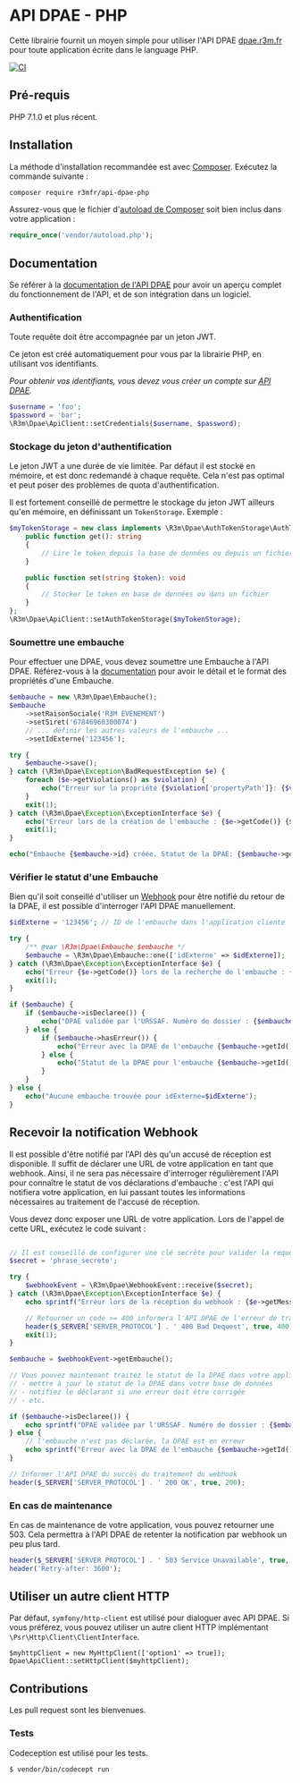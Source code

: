 # API DPAE - PHP

Cette librairie fournit un moyen simple pour utiliser l'API DPAE [dpae.r3m.fr](https://dpae.r3m.fr) pour toute application écrite dans le language PHP.

[![CI](https://github.com/r3mfr/api-dpae-php/actions/workflows/ci.yml/badge.svg)](https://github.com/r3mfr/api-dpae-php/actions/workflows/ci.yml)

## Pré-requis

PHP 7.1.0 et plus récent.

## Installation

La méthode d'installation recommandée est avec [Composer](http://getcomposer.org/). Exécutez la commande suivante :

```bash
composer require r3mfr/api-dpae-php
```

Assurez-vous que le fichier d'[autoload de Composer](https://getcomposer.org/doc/01-basic-usage.md#autoloading)  soit bien inclus dans votre application :

```php
require_once('vendor/autoload.php');
```

## Documentation

Se référer à la [documentation de l'API DPAE](https://dpae.r3m.fr/docs/) pour avoir un aperçu complet du fonctionnement de l'API, et de son intégration dans un logiciel.

### Authentification

Toute requête doit être accompagnée par un jeton JWT.

Ce jeton est créé automatiquement pour vous par la librairie PHP, en utilisant vos identifiants.

_Pour obtenir vos identifiants, vous devez vous créer un compte sur [API DPAE](https://dpae.r3m.fr/)._

```php
$username = 'foo';
$password = 'bar';
\R3m\Dpae\ApiClient::setCredentials($username, $password);
```

### Stockage du jeton d'authentification

Le jeton JWT a une durée de vie limitée. Par défaut il est stocké en mémoire, et est donc redemandé à chaque requête. Cela n'est pas optimal et peut poser des problèmes de quota d'authentification.

Il est fortement conseillé de permettre le stockage du jeton JWT ailleurs qu'en mémoire, en définissant un `TokenStorage`. Exemple :

```php
$myTokenStorage = new class implements \R3m\Dpae\AuthTokenStorage\AuthTokenStorageInterface {
    public function get(): string
    {
        // Lire le token depuis la base de données ou depuis un fichier
    }

    public function set(string $token): void
    {
        // Stocker le token en base de données ou dans un fichier
    }
};
\R3m\Dpae\ApiClient::setAuthTokenStorage($myTokenStorage);
```

### Soumettre une embauche

Pour effectuer une DPAE, vous devez soumettre une Embauche à l'API DPAE.
Référez-vous à la [documentation](https://dpae.r3m.fr/docs/#soumettre-une-embauche) pour avoir le détail et le format des propriétés d'une Embauche.

```php
$embauche = new \R3m\Dpae\Embauche();
$embauche
    ->setRaisonSociale('R3M EVENEMENT')
    ->setSiret('67846960300074')
    // ... définir les autres valeurs de l'embauche ...
    ->setIdExterne('123456');

try {
    $embauche->save();
} catch (\R3m\Dpae\Exception\BadRequestException $e) {
    foreach ($e->getViolations() as $violation) {
        echo("Erreur sur la propriété {$violation['propertyPath']}: {$violation['message']}");
    }
    exit(1);
} catch (\R3m\Dpae\Exception\ExceptionInterface $e) {
    echo("Erreur lors de la création de l'embauche : {$e->getCode()} {$e->getMessage()}");
    exit(1);
}

echo("Embauche {$embauche->id} créée. Statut de la DPAE: {$embauche->getDpae()->statutTraitementDescription}.");
```

### Vérifier le statut d'une Embauche

Bien qu'il soit conseillé d'utiliser un [Webhook](https://dpae.r3m.fr/docs/#webhooks) pour être notifié du retour de la DPAE, il est possible d'interroger l'API DPAE manuellement.

```php
$idExterne = '123456'; // ID de l'embauche dans l'application cliente

try {
    /** @var \R3m\Dpae\Embauche $embauche */
    $embauche = \R3m\Dpae\Embauche::one(['idExterne' => $idExterne]);
} catch (\R3m\Dpae\Exception\ExceptionInterface $e) {
    echo("Erreur {$e->getCode()} lors de la recherche de l'embauche : {$e->getMessage()}");
    exit(1);
}

if ($embauche) {
    if ($embauche->isDeclaree()) {
        echo("DPAE validée par l'URSSAF. Numéro de dossier : {$embauche->getDpae()->refDossier}");
    } else {
        if ($embauche->hasErreur()) {
            echo("Erreur avec la DPAE de l'embauche {$embauche->getId()} : {$embauche->getDpae()->codeRetourAr}-{$embauche->getDpae()->codeRetourArLibelle}");
        } else {
            echo("Statut de la DPAE pour l'embauche {$embauche->getId()} : {$embauche->getDpae()->statutTraitementDescription}");
        }
    }
} else {
    echo("Aucune embauche trouvée pour idExterne=$idExterne");
}
```

## Recevoir la notification Webhook

Il est possible d'être notifié par l'API dès qu'un accusé de réception est disponible. Il suffit de déclarer une URL de votre application en tant que webhook. Ainsi, il ne sera pas nécessaire d'interroger régulièrement l'API pour connaître le statut de vos déclarations d'embauche : c'est l'API qui notifiera votre application, en lui passant toutes les informations nécessaires au traitement de l'accusé de réception.

Vous devez donc exposer une URL de votre application. Lors de l'appel de cette URL, exécutez le code suivant :

```php

// Il est conseillé de configurer une clé secrête pour valider la requête Webhook 
$secret = 'phrase_secrete';

try {
    $webhookEvent = \R3m\Dpae\WebhookEvent::receive($secret);
} catch (\R3m\Dpae\Exception\ExceptionInterface $e) {
    echo sprintf("Erreur lors de la réception du webhook : {$e->getMessage()}");

    // Retourner un code >= 400 informera l'API DPAE de l'erreur de traitement
    header($_SERVER['SERVER_PROTOCOL'] . ' 400 Bad Dequest', true, 400);
    exit(1);
}

$embauche = $webhookEvent->getEmbauche();

// Vous pouvez maintenant traitez le statut de la DPAE dans votre application :
// - mettre à jour le statut de la DPAE dans votre base de données
// - notifiez le déclarant si une erreur doit être corrigée
// - etc.

if ($embauche->isDeclaree()) {
    echo sprintf("DPAE validée par l'URSSAF. Numéro de dossier : {$embauche->getDpae()->refDossier}");
} else {
    // l'embauche n'est pas déclarée, la DPAE est en erreur
    echo sprintf("Erreur avec la DPAE de l'embauche {$embauche->getId()} : {$embauche->getDpae()->codeRetourAr}-{$embauche->getDpae()->codeRetourArLibelle}");
}

// Informer l'API DPAE du succès du traitement du webhook
header($_SERVER['SERVER_PROTOCOL'] . ' 200 OK', true, 200);
```

### En cas de maintenance

En cas de maintenance de votre application, vous pouvez retourner une 503.
Cela permettra à l'API DPAE de retenter la notification par webhook un peu plus tard.

```php
header($_SERVER['SERVER_PROTOCOL'] . ' 503 Service Unavailable', true, 503);
header('Retry-after: 3600');
```

## Utiliser un autre client HTTP 

Par défaut, `symfony/http-client` est utilisé pour dialoguer avec API DPAE.
Si vous préférez, vous pouvez utiliser un autre client HTTP implémentant `\Psr\Http\Client\ClientInterface`.

```
$myhttpClient = new MyHttpClient(['option1' => true]);
Dpae\ApiClient::setHttpClient($myhttpClient);
```

## Contributions

Les pull request sont les bienvenues.

### Tests

Codeception est utilisé pour les tests.

```
$ vendor/bin/codecept run
```
